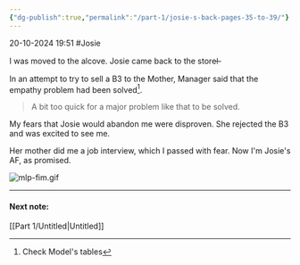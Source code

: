 ```yaml
---
{"dg-publish":true,"permalink":"/part-1/josie-s-back-pages-35-to-39/"}
---
```


20-10-2024 19:51
#Josie 

I was moved to the alcove. Josie came back to the store!̶

In an attempt to try to sell a B3 to the Mother, Manager said that the empathy problem had been solved[^1].

> A bit too quick for a major problem like that to be solved.

My fears that Josie would abandon me were disproven. She rejected the B3 and was excited to see me.

Her mother did me a job interview, which I passed with fear. Now I'm Josie's AF, as promised.

![mlp-fim.gif](/img/user/Archives/mlp-fim.gif)

[^1]: Check Model's tables
___
#### Next note:

[[Part 1/Untitled\|Untitled]]
